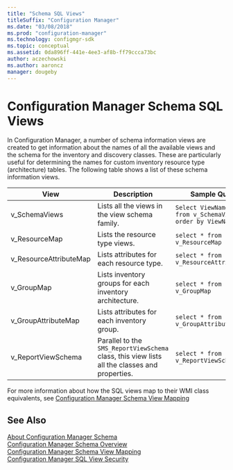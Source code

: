 ```yaml
---
title: "Schema SQL Views"
titleSuffix: "Configuration Manager"
ms.date: "03/08/2018"
ms.prod: "configuration-manager"
ms.technology: configmgr-sdk
ms.topic: conceptual
ms.assetid: 0da896ff-441e-4ee3-af8b-ff79ccca73bc
author: aczechowski
ms.author: aaroncz
manager: dougeby
---
```

# Configuration Manager Schema SQL Views
In Configuration Manager, a number of schema information views are created to get information about the names of all the available views and the schema for the inventory and discovery classes. These are particularly useful for determining the names for custom inventory resource type (architecture) tables. The following table shows a list of these schema information views.  

|View|Description|  Sample Query |
|----------|-----------------|----------------- |
|v_SchemaViews|Lists all the views in the view schema family.|  `Select ViewName, Type from v_SchemaViews order by ViewName`|
|v_ResourceMap|Lists the resource type views.|  `select * from v_ResourceMap`|
|v_ResourceAttributeMap|Lists attributes for each resource type.| `select * from v_ResourceAttributeMap`  |
|v_GroupMap|Lists inventory groups for each inventory architecture.| `select * from v_GroupMap` |
|v_GroupAttributeMap|Lists attributes for each inventory group.| `select * from v_GroupAttributeMap` |
|v_ReportViewSchema|Parallel to the `SMS_ReportViewSchema` class, this view lists all the classes and properties.| `select * from v_ReportViewSchema` |

 For more information about how the SQL views map to their WMI class equivalents, see [Configuration Manager Schema View Mapping](../../../develop/core/understand/configuration-manager-schema-view-mapping.md)  

## See Also  
 [About Configuration Manager Schema](../../../develop/core/understand/about-configuration-manager-schema.md)   
 [Configuration Manager Schema Overview](../../../develop/core/understand/configuration-manager-schema-overview.md)   
 [Configuration Manager Schema View Mapping](../../../develop/core/understand/configuration-manager-schema-view-mapping.md)   
 [Configuration Manager SQL View Security](../../../develop/core/understand/sql-view-security.md)
